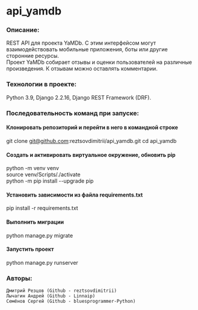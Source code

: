 # api_yamdb


### Описание: 
  REST API для проекта YaMDb. С этим интерфейсом могут взаимодействовать мобильные приложения, боты или другие сторонние ресурсы.  
  Проект YaMDb собирает отзывы и оценки пользователей на различные произведения. К отзывам можно оставлять комментарии. 

### Технологии в проекте:
  Python 3.9, Django 2.2.16, Django REST Framework (DRF).
  

### Последовательность команд при запуске:


#### Клонировать репозиторий и перейти в него в командной строке
git clone git@github.com:reztsovdimitrii/api_yamdb.git 
cd api_yamdb

#### Cоздать и активировать виртуальное окружение, обновить pip
python -m venv venv  
source venv/Scripts/./activate  
python -m pip install --upgrade pip  

#### Установить зависимости из файла requirements.txt
pip install -r requirements.txt

#### Выполнить миграции
python manage.py migrate

#### Запустить проект
python manage.py runserver

### Авторы:
    Дмитрий Резцов (Github - reztsovdimitrii)
    Лычагин Андрей (Github - Linnaip)
	Семёнов Сергей (Github - bluesprogrammer-Python)
